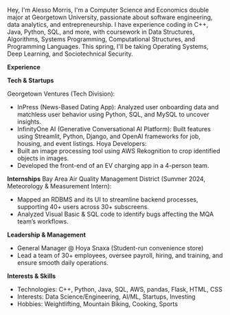 Hey, I'm Alesso Morris,
I'm a Computer Science and Economics double major at Georgetown University, passionate about software engineering, data analytics, and entrepreneurship. I have experience coding in C++, Java, Python, SQL, and more, with coursework in Data Structures, Algorithms, Systems Programming, Computational Structures, and Programming Languages. This spring, I'll be taking Operating Systems, Deep Learning, and Sociotechnical Security.

****Experience****

**Tech & Startups**

Georgetown Ventures (Tech Division):
- InPress (News-Based Dating App): Analyzed user onboarding data and matchless user behavior using Python, SQL, and MySQL to uncover insights.
- InfinityOne AI (Generative Conversational AI Platform): Built features using Streamlit, Python, Django, and OpenAI frameworks for job, housing, and event listings.
Hoya Developers:
- Built an image processing tool using AWS Rekognition to crop identified objects in images.
- Developed the front-end of an EV charging app in a 4-person team.

**Internships**
Bay Area Air Quality Management District (Summer 2024, Meteorology & Measurement Intern):
- Mapped an RDBMS and its UI to streamline backend processes, supporting 40+ users across 30+ subscreens.
- Analyzed Visual Basic & SQL code to identify bugs affecting the MQA team’s workflows.
  
**Leadership & Management**
- General Manager @ Hoya Snaxa (Student-run convenience store)
- Lead a team of 30+ employees, oversee payroll, hiring, and training, and ensure smooth daily operations.

**Interests & Skills**
- Technologies: C++, Python, Java, SQL, AWS, pandas, Flask, HTML, CSS
- Interests: Data Science/Engineering, AI/ML, Startups, Investing
- Hobbies: Weightlifting, Mountain Biking, Cooking, Sports
